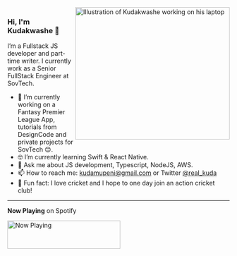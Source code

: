 <img marginTop="0" align="right" src="https://github.com/2wce/2wce.github.io/blob/develop/src/assets/illustrations/dev.svg" alt="Illustration of Kudakwashe working on his laptop" width=350px height=300px/>

### Hi, I'm Kudakwashe 👋

I’m a Fullstack JS developer and part-time writer. I currently work as a Senior FullStack Engineer at SovTech. 

- 📱  I’m currently working on a Fantasy Premier League App, tutorials from DesignCode and private projects for SovTech 😊.
- 🤓 I’m currently learning Swift & React Native.
- 💬  Ask me about JS development, Typescript, NodeJS, AWS.
- 📫  How to reach me: kudamupeni@gmail.com or Twitter [@real_kuda](https://twitter.com/real_kuda)
- 🏏  Fun fact: I love cricket and I hope to one day join an action cricket club!

---

**Now Playing** on Spotify

<a href="https://now-playing-profile-pied.vercel.app/now-playing?open">
    <img src="https://now-playing-profile-pied.vercel.app/now-playing" width="256" height="64" alt="Now Playing">
</a>
